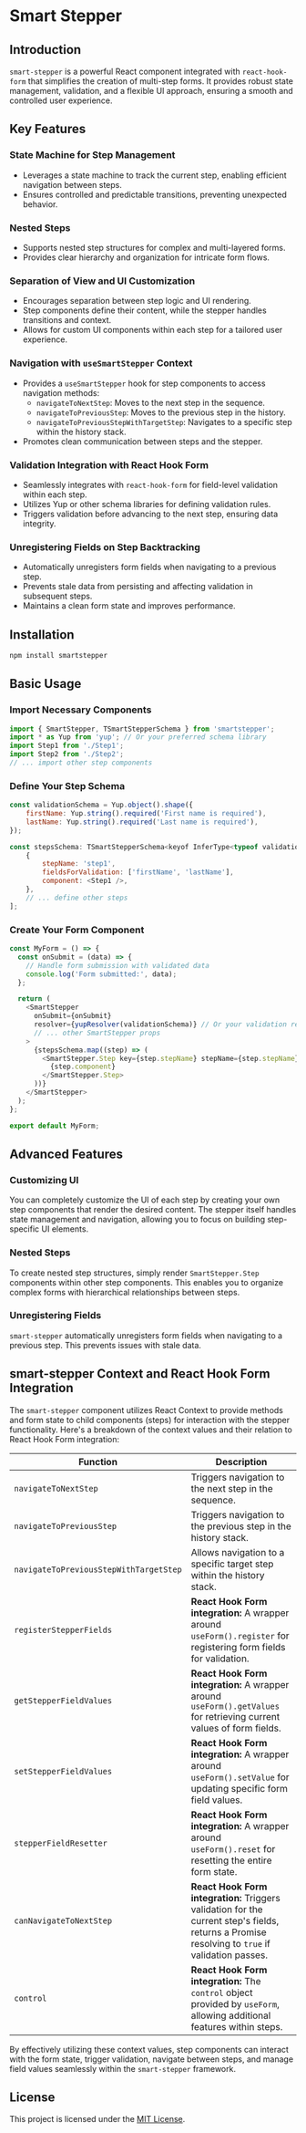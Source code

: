 # Smart Stepper

## Introduction

`smart-stepper` is a powerful React component integrated with `react-hook-form` that simplifies the creation of multi-step forms. It provides robust state management, validation, and a flexible UI approach, ensuring a smooth and controlled user experience.

## Key Features

### State Machine for Step Management

- Leverages a state machine to track the current step, enabling efficient navigation between steps.
- Ensures controlled and predictable transitions, preventing unexpected behavior.

### Nested Steps

- Supports nested step structures for complex and multi-layered forms.
- Provides clear hierarchy and organization for intricate form flows.

### Separation of View and UI Customization

- Encourages separation between step logic and UI rendering.
- Step components define their content, while the stepper handles transitions and context.
- Allows for custom UI components within each step for a tailored user experience.

### Navigation with `useSmartStepper` Context

- Provides a `useSmartStepper` hook for step components to access navigation methods:
  - `navigateToNextStep`: Moves to the next step in the sequence.
  - `navigateToPreviousStep`: Moves to the previous step in the history.
  - `navigateToPreviousStepWithTargetStep`: Navigates to a specific step within the history stack.
- Promotes clean communication between steps and the stepper.

### Validation Integration with React Hook Form

- Seamlessly integrates with `react-hook-form` for field-level validation within each step.
- Utilizes Yup or other schema libraries for defining validation rules.
- Triggers validation before advancing to the next step, ensuring data integrity.

### Unregistering Fields on Step Backtracking

- Automatically unregisters form fields when navigating to a previous step.
- Prevents stale data from persisting and affecting validation in subsequent steps.
- Maintains a clean form state and improves performance.

## Installation

```bash
npm install smartstepper
```

## Basic Usage

### Import Necessary Components

```javascript
import { SmartStepper, TSmartStepperSchema } from 'smartstepper';
import * as Yup from 'yup'; // Or your preferred schema library
import Step1 from './Step1';
import Step2 from './Step2';
// ... import other step components
```

### Define Your Step Schema

```javascript
const validationSchema = Yup.object().shape({
    firstName: Yup.string().required('First name is required'),
    lastName: Yup.string().required('Last name is required'),
});

const stepsSchema: TSmartStepperSchema<keyof InferType<typeof validationSchema>> = [
    {
        stepName: 'step1',
        fieldsForValidation: ['firstName', 'lastName'],
        component: <Step1 />,
    },
    // ... define other steps
];
```

### Create Your Form Component

```javascript
const MyForm = () => {
  const onSubmit = (data) => {
    // Handle form submission with validated data
    console.log('Form submitted:', data);
  };

  return (
    <SmartStepper
      onSubmit={onSubmit}
      resolver={yupResolver(validationSchema)} // Or your validation resolver
      // ... other SmartStepper props
    >
      {stepsSchema.map((step) => (
        <SmartStepper.Step key={step.stepName} stepName={step.stepName} fieldsForValidation={step.fieldsForValidation}>
          {step.component}
        </SmartStepper.Step>
      ))}
    </SmartStepper>
  );
};

export default MyForm;
```

## Advanced Features

### Customizing UI

You can completely customize the UI of each step by creating your own step components that render the desired content. The stepper itself handles state management and navigation, allowing you to focus on building step-specific UI elements.

### Nested Steps

To create nested step structures, simply render `SmartStepper.Step` components within other step components. This enables you to organize complex forms with hierarchical relationships between steps.

### Unregistering Fields

`smart-stepper` automatically unregisters form fields when navigating to a previous step. This prevents issues with stale data.

## smart-stepper Context and React Hook Form Integration

The `smart-stepper` component utilizes React Context to provide methods and form state to child components (steps) for interaction with the stepper functionality. Here's a breakdown of the context values and their relation to React Hook Form integration:

| **Function**                           | **Description**                                                                                                                                 |
| -------------------------------------- | ----------------------------------------------------------------------------------------------------------------------------------------------- |
| `navigateToNextStep`                   | Triggers navigation to the next step in the sequence.                                                                                           |
| `navigateToPreviousStep`               | Triggers navigation to the previous step in the history stack.                                                                                  |
| `navigateToPreviousStepWithTargetStep` | Allows navigation to a specific target step within the history stack.                                                                           |
| `registerStepperFields`                | **React Hook Form integration:** A wrapper around `useForm().register` for registering form fields for validation.                              |
| `getStepperFieldValues`                | **React Hook Form integration:** A wrapper around `useForm().getValues` for retrieving current values of form fields.                           |
| `setStepperFieldValues`                | **React Hook Form integration:** A wrapper around `useForm().setValue` for updating specific form field values.                                 |
| `stepperFieldResetter`                 | **React Hook Form integration:** A wrapper around `useForm().reset` for resetting the entire form state.                                        |
| `canNavigateToNextStep`                | **React Hook Form integration:** Triggers validation for the current step's fields, returns a Promise resolving to `true` if validation passes. |
| `control`                              | **React Hook Form integration:** The `control` object provided by `useForm`, allowing additional features within steps.                         |

By effectively utilizing these context values, step components can interact with the form state, trigger validation, navigate between steps, and manage field values seamlessly within the `smart-stepper` framework.

## License

This project is licensed under the [MIT License](https://opensource.org/licenses/MIT).
